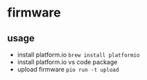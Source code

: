 # firmware

## usage
* install platform.io `brew install platformio`
* install platform.io vs code package
* upload firmware `pio run -t upload`